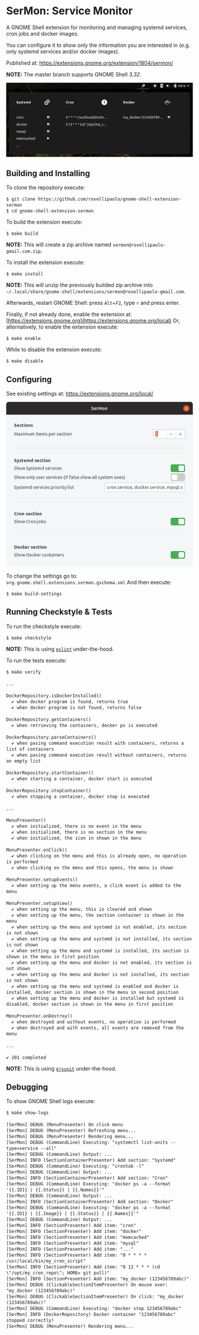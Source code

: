 # SerMon: Service Monitor

A GNOME Shell extension for monitoring and managing systemd services, cron jobs and docker images.

You can configure it to show only the information you are interested in (e.g. only systemd services and/or docker images).

Published at: https://extensions.gnome.org/extension/1804/sermon/

**NOTE:** The master branch supports GNOME Shell _3.32_.

![SerMon screenshot](docs/images/sermon.png)

## Building and Installing

To clone the repository execute:
```shell
$ git clone https://github.com/rovellipaolo/gnome-shell-extension-sermon
$ cd gnome-shell-extension-sermon
```

To build the extension execute:
```shell
$ make build
```
**NOTE:** This will create a zip archive named `sermon@rovellipaolo-gmail.com.zip`.

To install the extension execute:
```shell
$ make install
```
**NOTE:** This will unzip the previously builded zip archive into `~/.local/share/gnome-shell/extensions/sermon@rovellipaolo-gmail.com`.

Afterwards, restart GNOME Shell: press `Alt`+`F2`, type `r` and press enter.

Finally, if not already done, enable the extension at: [https://extensions.gnome.org](https://extensions.gnome.org/local)
Or, alternatively, to enable the extension execute:
```shell
$ make enable
```
While to disable the extension execute:
```shell
$ make disable
```

## Configuring
See existing settings at: https://extensions.gnome.org/local/

![SerMon settings screenshot](docs/images/sermon_settings.png)

To change the settings go to: `org.gnome.shell.extensions.sermon.gschema.xml`
And then execute:
```shell
$ make build-settings
```

## Running Checkstyle & Tests

To run the checkstyle execute:
```shell
$ make checkstyle
```
**NOTE:** This is using [`eslint`](https://github.com/eslint/eslint) under-the-hood.

To run the tests execute:
```shell
$ make verify

...

DockerRepository.isDockerInstalled()
  ✔ when docker program is found, returns true
  ✔ when docker program is not found, returns false

DockerRepository.getContainers()
  ✔ when retrieving the containers, docker ps is executed

DockerRepository.parseContainers()
  ✔ when pasing command execution result with containers, returns a list of containers
  ✔ when pasing command execution result without containers, returns an empty list

DockerRepository.startContainer()
  ✔ when starting a container, docker start is executed

DockerRepository.stopContainer()
  ✔ when stopping a container, docker stop is executed

...

MenuPresenter()
  ✔ when initialized, there is no event in the menu
  ✔ when initialized, there is no section in the menu
  ✔ when initialized, the icon in shown in the menu

MenuPresenter.onClick()
  ✔ when clicking on the menu and this is already open, no operation is performed
  ✔ when clicking on the menu and this opens, the menu is shown

MenuPresenter.setupEvents()
  ✔ when setting up the menu events, a click event is added to the menu

MenuPresenter.setupView()
  ✔ when setting up the menu, this is cleared and shown
  ✔ when setting up the menu, the section container is shown in the menu
  ✔ when setting up the menu and systemd is not enabled, its section is not shown
  ✔ when setting up the menu and systemd is not installed, its section is not shown
  ✔ when setting up the menu and systemd is installed, its section is shown in the menu in first position
  ✔ when setting up the menu and docker is not enabled, its section is not shown
  ✔ when setting up the menu and docker is not installed, its section is not shown
  ✔ when setting up the menu and systemd is enabled and docker is installed, docker section is shown in the menu in second position
  ✔ when setting up the menu and docker is installed but systemd is disabled, docker section is shown in the menu in first position

MenuPresenter.onDestroy()
  ✔ when destroyed and without events, no operation is performed
  ✔ when destroyed and with events, all events are removed from the menu

...

✔ 201 completed
```
**NOTE:** This is using [`gjsunit`](https://github.com/philipphoffmann/gjsunit) under-the-hood.

## Debugging

To show GNOME Shell logs execute:
```shell
$ make show-logs

[SerMon] DEBUG (MenuPresenter) On click menu
[SerMon] DEBUG (MenuPresenter) Refreshing menu...
[SerMon] DEBUG (MenuPresenter) Rendering menu...
[SerMon] DEBUG (CommandLine) Executing: "systemctl list-units --type=service --all"
[SerMon] DEBUG (CommandLine) Output: ...
[SerMon] INFO (SectionContainerPresenter) Add section: "Systemd"
[SerMon] DEBUG (CommandLine) Executing: "crontab -l"
[SerMon] DEBUG (CommandLine) Output: ...
[SerMon] INFO (SectionContainerPresenter) Add section: "Cron"
[SerMon] DEBUG (CommandLine) Executing: "docker ps -a --format '{{.ID}} | {{.Status}} | {{.Names}}'"
[SerMon] DEBUG (CommandLine) Output: ...
[SerMon] INFO (SectionContainerPresenter) Add section: "Docker"
[SerMon] DEBUG (CommandLine) Executing: "docker ps -a --format '{{.ID}} | {{.Image}} | {{.Status}} | {{.Names}}'"
[SerMon] DEBUG (CommandLine) Output: ...
[SerMon] INFO (SectionPresenter) Add item: "cron"
[SerMon] INFO (SectionPresenter) Add item: "docker"
[SerMon] INFO (SectionPresenter) Add item: "memcached"
[SerMon] INFO (SectionPresenter) Add item: "mysql"
[SerMon] INFO (SectionPresenter) Add item: "..."
[SerMon] INFO (SectionPresenter) Add item: "0 * * * * /usr/local/bin/my_cron_script"
[SerMon] INFO (SectionPresenter) Add item: "0 12 * * * (cd \"/opt/my_cron_repo\"; HOME= git pull)"
[SerMon] INFO (SectionPresenter) Add item: "my_docker (123456789abc)"
[SerMon] DEBUG (ClickableSectionItemPresenter) On mouse over: "my_docker (123456789abc)"
[SerMon] DEBUG (ClickableSectionItemPresenter) On click: "my_docker (123456789abc)"
[SerMon] DEBUG (CommandLine) Executing: "docker stop 123456789abc"
[SerMon] INFO (DockerRepository) Docker container "123456789abc" stopped correctly!
[SerMon] DEBUG (MenuPresenter) Rendering menu...
```
